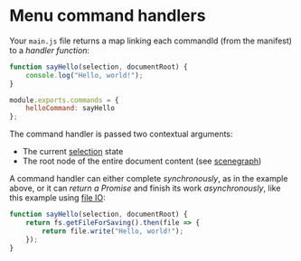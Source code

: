 # Menu command handlers

Your `main.js` file returns a map linking each commandId (from the manifest) to a _handler function_:

```js
function sayHello(selection, documentRoot) {
    console.log("Hello, world!");
}

module.exports.commands = {
    helloCommand: sayHello
};
```

The command handler is passed two contextual arguments:
* The current [selection](../selection.md) state
* The root node of the entire document content (see [scenegraph](../scenegraph.md))

A command handler can either complete _synchronously_, as in the example above, or it can _return a Promise_ and finish its work _asynchronously_, like this example using [file IO](../uxp/using-file-apis.md):

```js
function sayHello(selection, documentRoot) {
    return fs.getFileForSaving().then(file => {
        return file.write("Hello, world!");
    });
}
```

